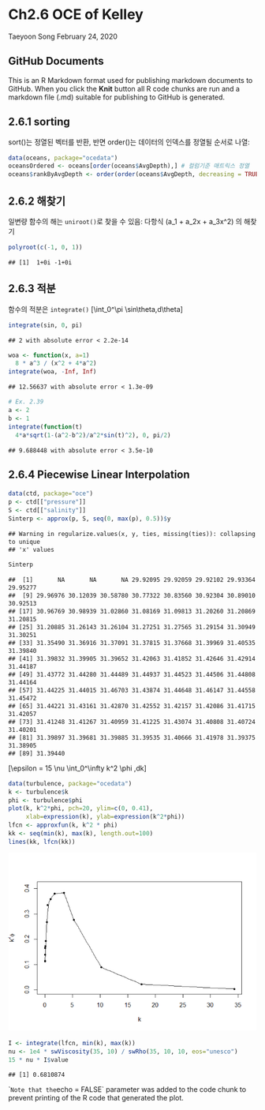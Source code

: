 Ch2.6 OCE of Kelley
================
Taeyoon Song
February 24, 2020

## GitHub Documents

This is an R Markdown format used for publishing markdown documents to
GitHub. When you click the **Knit** button all R code chunks are run and
a markdown file (.md) suitable for publishing to GitHub is generated.

## 2.6.1 sorting

sort()는 정열된 벡터를 반환, 반면 order()는 데이터의 인덱스를 정열될 순서로 나열:

``` r
data(oceans, package="ocedata")
oceansOrdered <- oceans[order(oceans$AvgDepth),] # 컬럼기준 매트릭스 정열
oceans$rankByAvgDepth <- order(order(oceans$AvgDepth, decreasing = TRUE)) # Ranking 반환
```

## 2.6.2 해찾기

일변량 함수의 해는 `uniroot()`로 찾을 수 있음: 다항식 \(a_1 + a_2x + a_3x^2\) 의 해찾기

``` r
polyroot(c(-1, 0, 1))
```

    ## [1]  1+0i -1+0i

## 2.6.3 적분

함수의 적분은 `integrate()` \[\int_0^\pi \sin\theta\,d\theta\]

``` r
integrate(sin, 0, pi)
```

    ## 2 with absolute error < 2.2e-14

``` r
woa <- function(x, a=1)
  8 * a^3 / (x^2 + 4*a^2)
integrate(woa, -Inf, Inf)
```

    ## 12.56637 with absolute error < 1.3e-09

``` r
# Ex. 2.39
a <- 2
b <- 1
integrate(function(t)
  4*a*sqrt(1-(a^2-b^2)/a^2*sin(t)^2), 0, pi/2)
```

    ## 9.688448 with absolute error < 3.5e-10

## 2.6.4 Piecewise Linear Interpolation

``` r
data(ctd, package="oce")
p <- ctd[["pressure"]]
S <- ctd[["salinity"]]
Sinterp <- approx(p, S, seq(0, max(p), 0.5))$y
```

    ## Warning in regularize.values(x, y, ties, missing(ties)): collapsing to unique
    ## 'x' values

``` r
Sinterp
```

    ##  [1]       NA       NA       NA 29.92095 29.92059 29.92102 29.93364 29.95277
    ##  [9] 29.96976 30.12039 30.58780 30.77322 30.83560 30.92304 30.89010 30.92513
    ## [17] 30.96769 30.98939 31.02860 31.08169 31.09813 31.20260 31.20869 31.20815
    ## [25] 31.20885 31.26143 31.26104 31.27251 31.27565 31.29154 31.30949 31.30251
    ## [33] 31.35490 31.36916 31.37091 31.37815 31.37668 31.39969 31.40535 31.39840
    ## [41] 31.39832 31.39905 31.39652 31.42063 31.41852 31.42646 31.42914 31.44187
    ## [49] 31.43772 31.44280 31.44489 31.44937 31.44523 31.44506 31.44808 31.44164
    ## [57] 31.44225 31.44015 31.46703 31.43874 31.44648 31.46147 31.44558 31.45472
    ## [65] 31.44221 31.43161 31.42870 31.42552 31.42157 31.42086 31.41715 31.42057
    ## [73] 31.41248 31.41267 31.40959 31.41225 31.43074 31.40808 31.40724 31.40201
    ## [81] 31.39897 31.39681 31.39885 31.39535 31.40666 31.41978 31.39375 31.38905
    ## [89] 31.39440

\[\epsilon = 15 \nu \int_0^\infty k^2 \phi \,dk\]

``` r
data(turbulence, package="ocedata")
k <- turbulence$k
phi <- turbulence$phi
plot(k, k^2*phi, pch=20, ylim=c(0, 0.41),
     xlab=expression(k), ylab=expression(k^2*phi))
lfcn <- approxfun(k, k^2 * phi)
kk <- seq(min(k), max(k), length.out=100)
lines(kk, lfcn(kk))
```

![](ch_2_6_oce_files/figure-gfm/unnamed-chunk-5-1.png)<!-- -->

``` r
I <- integrate(lfcn, min(k), max(k))
nu <- 1e4 * swViscosity(35, 10) / swRho(35, 10, 10, eos="unesco")
15 * nu * I$value
```

    ## [1] 0.6810874

\``Note that the`echo = FALSE\` parameter was added to the code chunk to
prevent printing of the R code that generated the plot.
